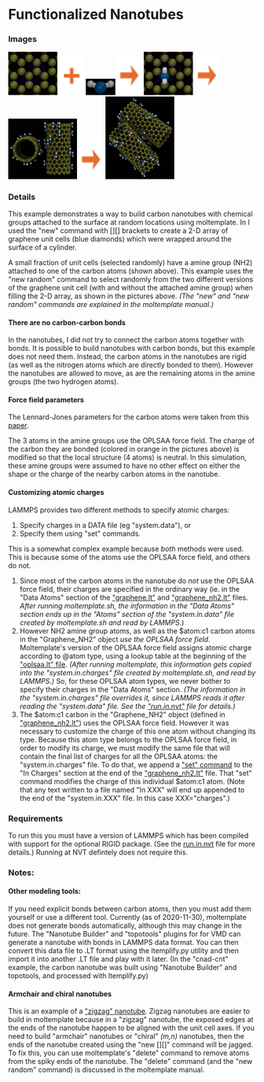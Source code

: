Functionalized Nanotubes
=============================

### Images

<img src="images/graphene_unit_cell.jpg" width=100> <img src="images/plus.svg" height=80> <img src="images/nh2_bbk_occ.jpg" width=60> <img src="images/rightarrow.svg" height=80> <img src="images/graphene_NH2_unit_cell.jpg" width=100> <img src="images/rightarrow.svg" height=80> <img src="images/nanotubes_t=0_bbk.jpg" width=140> <img src="images/rightarrow.svg" height=80> <img src="images/nanotubes_t=100000_bbk.jpg" width=140>


### Details

This example demonstrates a way to build carbon nanotubes with chemical groups attached to the surface at random locations using moltemplate.  In I used the "new" command with [][] brackets to create a 2-D array of graphene unit cells (blue diamonds) which were wrapped around the surface of a cylinder.

A small fraction of unit cells (selected randomly) have a amine group (NH2) attached to one of the carbon atoms (shown above).  This example uses the "new random" command to select randomly from the two different versions of the graphene unit cell (with and without the attached amine group) when filling the 2-D array, as shown in the pictures above.  *(The "new" and "new random" commands are explained in the moltemplate manual.)*


#### There are no carbon-carbon bonds

In the nanotubes, I did not try to connect the carbon atoms together with bonds.  It is possible to build nanotubes with carbon bonds, but this example does not need them.  Instead, the carbon atoms in the nanotubes are rigid (as well as the nitrogen atoms which are directly bonded to them).  However the nanotubes are allowed to move, as are the remaining atoms in the amine groups (the two hydrogen atoms).


#### Force field parameters

The Lennard-Jones parameters for the carbon atoms were taken from this [paper](https://doi.org/10.1016/S0009-2614(01)01127-7).

The 3 atoms in the amine groups use the OPLSAA force field.  The charge of the carbon they are bonded (colored in orange in the pictures above) is modified so that the local structure (4 atoms) is neutral.  In this simulation, these amine groups were assumed to have no other effect on either the shape or the charge of the nearby carbon atoms in the nanotube.


#### Customizing atomic charges

LAMMPS provides two different methods to specify atomic charges:
1) Specify charges in a DATA file (eg "system.data"), or
2) Specify them using "set" commands.

This is a somewhat complex example because *both* methods were used.
This is because some of the atoms use the OPLSAA force field, and others do not.

1)  Since most of the carbon atoms in the nanotube do *not* use the OPLSAA
force field, their charges are specified in the ordinary way
(ie. in the "Data Atoms" section of the
["graphene.lt"](moltemplate_files/graphene.lt) and
["graphene_nh2.lt"](moltemplate_files/graphene_nh2.lt) files.
*After running moltemplate.sh, the information in the "Data Atoms" section
ends up in the "Atoms" section of the "system.in.data" file created by
moltemplate.sh and read by LAMMPS.*)
2) However NH2 amine group atoms, as well as the \$atom:c1 carbon atoms
in the "Graphene_NH2" object *use the OPLSAA force field*.
Moltemplate's version of the OPLSAA force field assigns atomic charge
according to @atom type, using a lookup table at the beginning of the
["oplsaa.lt" file](../../../../moltemplate/force_fields/oplsaa.lt).
*(After running moltemplate, this information gets copied into the
"system.in.charges" file created by moltemplate.sh, and read by LAMMPS.)*
So, for these OPLSAA atom types, we never bother to specify their charges in
the "Data Atoms" section.  *(The information in the "system.in.charges"
file overrides it, since LAMMPS reads it after reading the "system.data" file.
See the ["run.in.nvt"](run.in.nvt) file for details.)*
3) The \$atom:c1 carbon in the "Graphene_NH2" object
(defined in ["graphene_nh2.lt"](moltemplate_files/graphene_nh2.lt))
uses the OPLSAA force field.  However it was necessary to customize the
charge of this one atom without changing its type.
Because this atom type belongs to the OPLSAA force field,
in order to modify its charge, we must modify the same file that will
contain the final list of charges for all the OPLSAA atoms:
the "system.in.charges" file.  To do that, we append a
["set" command](https://lammps.sandia.gov/doc/set.html)
to the "In Charges" section at the end of the
["graphene_nh2.lt"](moltemplate_files/graphene_nh2.lt) file.
That "set" command modifies the charge of this individual \$atom:c1 atom.
(Note that any text written to a file named "In XXX" will end up appended
to the end of the "system.in.XXX" file.  In this case XXX="charges".)


### Requirements

To run this you must have a version of LAMMPS which has been compiled with support for the optional RIGID package. (See the [run.in.nvt](run.in.nvt) file for more details.)  Running at NVT defintely does not require this.


### Notes:

#### Other modeling tools:
If you need explicit bonds between carbon atoms, then you must add them yourself or use a different tool.  Currently (as of 2020-11-30), moltemplate does not generate bonds automatically, although this may change in the future.  The "Nanotube Builder" and "topotools" plugins for for VMD can generate a nanotube with bonds in LAMMPS data format.  You can then convert this data file to .LT format using the ltemplify.py utility and then import it into another .LT file and play with it later.  (In the "cnad-cnt" example, the carbon nanotube was built using "Nanotube Builder" and topotools, and processed with ltemplify.py)

#### Armchair and chiral nanotubes

This is an example of a ["zigzag" nanotube](https://en.wikipedia.org/wiki/Carbon_nanotube#The_zigzag_and_armchair_configurations).  Zigzag nanotubes are easier to build in moltemplate because in a "zigzag" nanotube, the exposed edges at the ends of the nanotube happen to be aligned with the unit cell axes.  If you need to build "armchair" nanotubes or "chiral" *(m,n)* nanotubes, then the ends of the nanotube created using the "new [][]" command will be jagged.  To fix this, you can use moltemplate's "delete" command to remove atoms from the spiky ends of the nanotube.  The "delete" command (and the "new random" command) is discussed in the moltemplate manual.